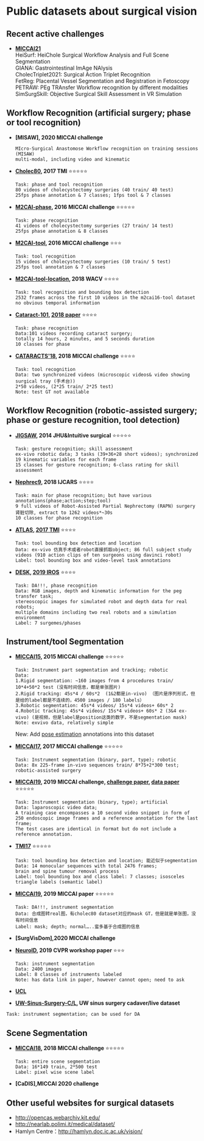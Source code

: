 # Public datasets about surgical vision

## Recent active challenges
* **[MICCAI21](https://endovis.grand-challenge.org/)**  
HeiSurf: HeiChole Surgical Workflow Analysis and Full Scene Segmentation  
GIANA: Gastrointestinal ImAge NAlysis  
CholecTriplet2021: Surgical Action Triplet Recognition  
FetReg: Placental Vessel Segmentation and Registration in Fetoscopy  
PETRAW: PEg TRAnsfer Workflow recognition by different modalities  
SimSurgSkill: Objective Surgical Skill Assessment in VR Simulation  


## Workflow Recognition (artificial surgery; phase or tool recognition)
* **[MISAW], 2020 MICCAI challenge** 
  ```
  MIcro-Surgical Anastomose Workflow recognition on training sessions (MISAW)
  multi-modal, including video and kinematic
  ```
* **[Cholec80](http://camma.u-strasbg.fr/datasets), 2017 TMI** :star::star::star::star::star:
  ```
  Task: phase and tool recognition
  80 videos of cholecystectomy surgeries (40 train/ 40 test)
  25fps phase annotation & 7 classes; 1fps tool & 7 classes
  ```
* **[M2CAI-phase](http://camma.u-strasbg.fr/m2cai2016/), 2016 MICCAI challenge** :star::star::star::star::star:
  ```
  Task: phase recognition
  41 videos of cholecystectomy surgeries (27 train/ 14 test)
  25fps phase annotation & 8 classes
  ```
* **[M2CAI-tool](http://camma.u-strasbg.fr/m2cai2016/), 2016 MICCAI challenge** :star::star::star:
  ```
  Task: tool recognition
  15 videos of cholecystectomy surgeries (10 train/ 5 test)
  25fps tool annotation & 7 classes
  ```
* **[M2CAI-tool-location](http://ai.stanford.edu/~syyeung/tooldetection.html), 2018 WACV** :star::star::star::star:
  ```
  Task: tool recognition and bounding box detection
  2532 frames across the first 10 videos in the m2cai16-tool dataset
  no obvious temporal information
  ```
* **[Cataract-101](https://zenodo.org/record/1220951#.XRHrC_kzaos), [2018 paper](http://www.itec.aau.at/~mt/wp/wp-content/uploads/2018/04/cat101-mmsys-2018.pdf)** :star::star::star::star:
  ```
  Task: phase recognition
  Data:101 videos recording cataract surgery;
  totally 14 hours, 2 minutes, and 5 seconds duration
  10 classes for phase
  ```
* **[CATARACTS'18](https://cataracts2018.grand-challenge.org/home/), 2018 MICCAI challenge** :star::star::star::star:
  ```
  Task: tool recognition
  Data: two synchronized videos (microscopic videos& video showing surgical tray (手术台))
  2*50 videos, (2*25 train/ 2*25 test)
  Note: test GT not available
  ```
  
## Workflow Recognition (robotic-assisted surgery; phase or gesture recognition, tool detection)
* **[JIGSAW](https://cirl.lcsr.jhu.edu/research/hmm/datasets/jigsaws_release/), 2014 JHU&Intuitive surgical** :star::star::star::star::star:
  ```
  Task: gesture recognition; skill assessment
  ex-vivo robotic data; 3 tasks (39+36+28 short videos); synchronized 19 kinematic variables for each frame
  15 classes for gesture recognition; 6-class rating for skill assessment

  ```
  
* **[Nephrec9](https://zenodo.org/record/1066831#.XRQx9Pkzaot), 2018 IJCARS** :star::star::star::star:
  ```
  Task: main for phase recognition; but have various annotations(phase;action;step;tool)
  9 full videos of Robot-Assisted Partial Nephrectomy (RAPN) surgery 肾脏切除, extract to 1262 videos*~30s
  10 classes for phase recognition
  ```
* **[ATLAS](https://www.roswellpark.org/education/atlas-program/research-development/dione-dataset), [2017 TMI](https://ieeexplore.ieee.org/stamp/stamp.jsp?tp=&arnumber=7847313)** :star::star::star::star:
  ```
  Task: tool bounding box detection and location
  Data: ex-vivo 仿真手术或者robot直接抓取object; 86 full subject study videos (910 action clips of ten surgeons using davinci robot)
  Label: tool bounding box and video-level task annotations
  ```
* **[DESK](https://github.com/nmadapan/Forward_Project), [2019 IROS](https://arxiv.org/abs/1903.00959)** :star::star::star::star:
  ```
  Task: DA!!!, phase recognition
  Data: RGB images, depth and kinematic information for the peg transfer task; 
  stereoscopic images for simulated robot and depth data for real robots; 
  multiple domains including two real robots and a simulation environment
  Label: 7 surgemes/phases
  ```
  
## Instrument/tool Segmentation
* **[MICCAI15](https://endovissub-instrument.grand-challenge.org/), 2015 MICCAI challenge** :star::star::star::star::star:
  ```
  Task: Instrument part segmentation and tracking; robotic
  Data:
  1.Rigid segmentation: ~160 images from 4 procedures train/ 10*4+50*2 test (没有时间信息，都是单张图片)
  2.Rigid tracking: 45s*4 / 60s*2  (1&2都是in-vivo) （图片是序列形式，但是给的label都是不连续的，4500 images / 180 labels）
  3.Robotic segmentation: 45s*4 videos/ 15s*4 videos+ 60s* 2
  4.Robotic tracking: 45s*4 videos/ 15s*4 videos+ 60s* 2 (3&4 ex-vivo) (是视频，但是label是position这类的数字，不是segmentation mask)
  Note: exvivo data, relatively simple
  ```
  New: Add [pose estimation](https://github.com/surgical-vision/EndoVisPoseAnnotation) annotations into this dataset
  
* **[MICCAI17](https://endovissub2017-roboticinstrumentsegmentation.grand-challenge.org/Home/), 2017 MICCAI challenge** :star::star::star::star::star:
  ```
  Task: Instrument segmentation (binary, part, type); robotic
  Data: 8x 225-frame in-vivo sequences train/ 8*75+2*300 test; robotic-assisted surgery
  ```
* **[MICCAI19](https://www.synapse.org/#!Synapse:syn18779624/wiki/), 2019 MICCAI challenge, [challenge paper](https://arxiv.org/abs/2003.10299), [data paper](https://arxiv.org/abs/2005.03501)** :star::star::star::star::star:
  ```
  Task: Instrument segmentation (binary, type); artificial
  Data: laparoscopic video data; 
  A training case encompasses a 10 second video snippet in form of 250 endoscopic image frames and a reference annotation for the last frame;
  The test cases are identical in format but do not include a reference annotation.
  ```
  
* **[TMI17](https://medicis.univ-rennes1.fr/software)** :star::star::star::star::star:
  ```
  Task: tool bounding box detection and location; 能近似于segmentation
  Data: 14 monocular sequences with total 2476 frames;
  brain and spine tumour removal process
  Label: tool bounding box and class label: 7 classes; isosceles triangle labels (semantic label)
  ```
  
* **[MICCAI19](http://opencas.dkfz.de/image2image/), 2019 MICCAI paper** :star::star::star::star::star:
  ```
  Task: DA!!!, instrument segmentation
  Data: 合成图转real图，有cholec80 dataset对应的mask GT，但是就是单张图，没有时间信息
  Label: mask; depth; normal…..蛮多基于合成图的信息
  ```
* **[SurgVisDom],2020 MICCAI challenge**

* **[NeuroID](http://openaccess.thecvf.com/content_CVPRW_2019/papers/WiCV/Kalavakonda_Autonomous_Neurosurgical_Instrument_Segmentation_Using_End-To-End_Learning_CVPRW_2019_paper.pdf), 2019 CVPR workshop paper** :star::star::star:
  ```
  Task: instrument segmentation
  Data: 2400 images
  Label: 8 classes of instruments labeled
  Note: has data link in paper, however cannot open; need to ask
  ```
* **[UCL](https://arxiv.org/pdf/2007.09107.pdf)**
* **[UW-Sinus-Surgery-C/L](https://digital.lib.washington.edu/researchworks/handle/1773/45396), UW sinus surgery cadaver/live dataset**
```
Task: instrument segmentation; can be used for DA 
```


## Scene Segmentation
* **[MICCAI18](https://endovissub2018-roboticscenesegmentation.grand-challenge.org/Home/), 2018 MICCAI challenge** :star::star::star::star::star:
  ```
  Task: entire scene segmentation
  Data: 16*149 train, 2*500 test
  Label: pixel wise scene label
  ```
* **[CaDIS],MICCAI 2020 challenge**

  
## Other useful websites for surgical datasets
* http://opencas.webarchiv.kit.edu/
* http://nearlab.polimi.it/medical/dataset/
* Hamlyn Centre：http://hamlyn.doc.ic.ac.uk/vision/
  

  
  
